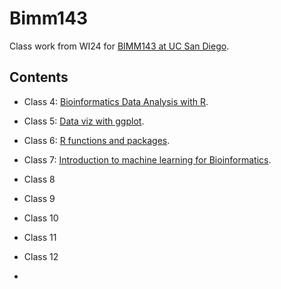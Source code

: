 # Bimm143
Class work from WI24 for [BIMM143 at UC San Diego](https://bioboot.github.io/bimm143_W24/).

## Contents
- Class 4: [Bioinformatics Data Analysis with R](https://github.com/mguerecaa/bimm143/blob/main/class04/class04.pdf).

- Class 5: [Data viz with ggplot]().
  
- Class 6: [R functions and packages]().
  
- Class 7: [Introduction to machine learning for Bioinformatics]().
  
- Class 8
- Class 9
- Class 10
- Class 11
- Class 12
- 
